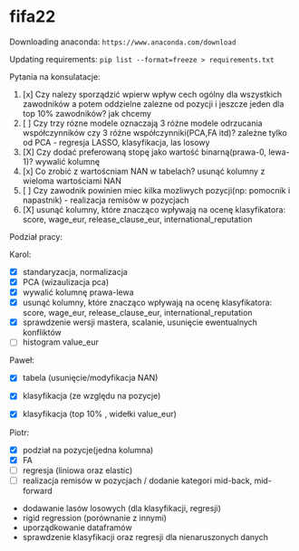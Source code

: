 # fifa22

Downloading anaconda:
`https://www.anaconda.com/download`

Updating requirements:
`pip list --format=freeze > requirements.txt`

Pytania na konsulatacje:
  1. [x] Czy nalezy sporządzić wpierw wpływ cech ogólny dla wszystkich zawodników a potem oddzielne zalezne od pozycji i jeszcze jeden dla top 10% zawodników? jak chcemy
  2. [ ] Czy trzy rózne modele oznaczają 3 różne modele odrzucania współczynników czy 3 różne współczynniki(PCA,FA itd)? zależne tylko od PCA - regresja LASSO, klasyfikacja, las losowy
  3. [X] Czy dodać preferowaną stopę jako wartość binarną(prawa-0, lewa-1)? wywalić kolumnę
  4. [x] Co zrobić z wartoścniam NAN w tabelach? usunąć kolumny z wieloma wartościami NAN
  5. [ ] Czy zawodnik powinien miec kilka mozliwych pozycji(np: pomocnik i napastnik) - realizacja remisów w pozycjach
  6. [X] usunąć kolumny, które znacząco wpływają na ocenę klasyfikatora: score, wage_eur, release_clause_eur, international_reputation


Podział pracy:

Karol:
  - [x] standaryzacja, normalizacja
  - [x] PCA (wizaulizacja pca)
  - [X] wywalić kolumnę prawa-lewa
  - [X] usunąć kolumny, które znacząco wpływają na ocenę klasyfikatora: score, wage_eur, release_clause_eur, international_reputation
  - [X] sprawdzenie wersji mastera, scalanie, usunięcie ewentualnych konfliktów
  - [ ] histogram  value_eur 

Paweł:
  - [x] tabela (usunięcie/modyfikacja NAN)
  - [x] klasyfikacja (ze względu na pozycje)
  - [x] klasyfikacja (top 10% , widełki value_eur)
  

Piotr:
  - [x] podział na pozycje(jedna kolumna)
  - [x] FA
  - [ ] regresja (liniowa oraz elastic)
  - [ ] realizacja remisów w pozycjach / dodanie kategori mid-back, mid-forward

- dodawanie lasów losowych (dla klasyfikacji, regresji)
- rigid regression (porównanie z innymi)
- uporządkowanie dataframów
- sprawdzenie klasyfikacji oraz regresji dla nienaruszonych danych
